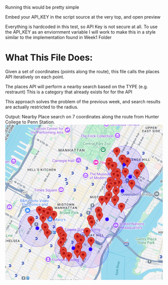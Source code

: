 Running this would be pretty simple

Embed your API_KEY in the script source at the very top, and open preview

Everything is hardcoded in this test, so API Key is not secure at all. To use the API_KEY as an enviornment variable I will work to make this in a style similar to the implementation found in Week1 Folder

# What This File Does:

Given a set of coordinates (points along the route), this file calls the places API iteratively on each point. 

The places API will perform a nearby search based on the TYPE (e.g. restraunt) 
This is a category that already exists for for the API

This approach solves the problem of the previous week, and search results are actually restricted to the radius. 

Output: Nearby Place search on 7 coordinates along the route from Hunter College to Penn Station. 
![alt text](image.png)